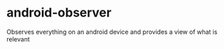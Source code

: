# android-observer

Observes everything on an android device and provides a view of what is relevant
